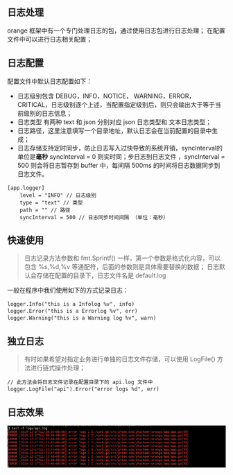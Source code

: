 ## 日志处理
orange 框架中有一个专门处理日志的包，通过使用日志包进行日志处理；
在配置文件中可以进行日志相关配置；

## 日志配置
配置文件中默认日志配置如下：
- 日志级别包含  DEBUG，INFO，NOTICE， WARNING，ERROR， CRITICAL，日志级别逐个上述，当配置指定级别后，则只会输出大于等于当前级别的日志信息；
- 日志类型 有两种 text 和 json 分别对应 json 日志类型和 文本日志类型；
- 日志路径，这里注意填写一个目录地址，默认日志会在当前配置的目录中生成；
- 日志存储支持定时同步，防止日志写入过快导致的系统开销，syncInterval的单位是**毫秒** syncInterval = 0 则实时同；步日志到日志文件 ，syncInterval = 500 则会将日志暂存到 buffer 中，每间隔 500ms 的时间将日志数据同步到日志文件。


```
[app.logger]
    level = "INFO" // 日志级别
    type = "text" // 类型 
    path = "" // 路径
    syncInterval = 500 // 日志同步时间间隔 （单位：毫秒）

```

## 快速使用
> 日志记录方法参数和 fmt.Sprintf() 一样，第一个参数是格式化内容，可以包含 %s,%d,%v 等通配符，后面的参数则是具体需要替换的数据；
> 日志默认会存储在配置的目录下，日志文件名是 default.log

一般在程序中我们使用如下的方式记录日志：
~~~
logger.Info("this is a Infolog %v", info)
logger.Error("this is a Errorlog %v", err)
logger.Warning("this is a Warning log %v", warn)
~~~

## 独立日志
> 有时如果希望对指定业务进行单独的日志文件存储，可以使用 LogFile() 方法进行链式操作处理；
~~~
// 此方法会将日志文件记录在配置目录下的 api.log 文件中
logger.LogFile("api").Error("error logs %d", err)
~~~


## 日志效果

![](../images/110.png)


